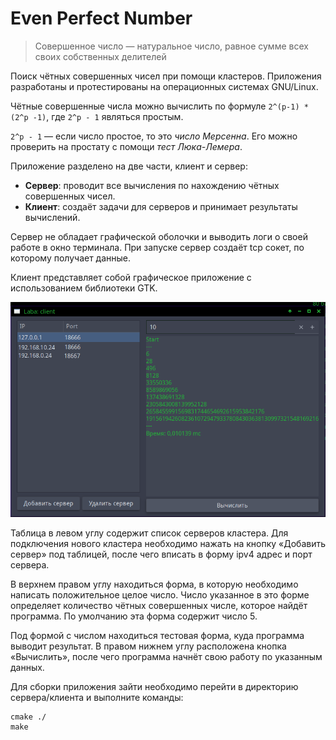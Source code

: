 # Even Perfect Number

> Совершенное число — натуральное число, равное сумме всех своих собственных делителей 

Поиск чётных совершенных чисел при помощи кластеров. Приложения разработаны и протестированы на операционных системах GNU/Linux. 

Чётные совершенные числа можно вычислить по формуле `2^(p-1) * (2^p -1)`, где `2^p - 1` являться простым. 

`2^p - 1` — если число простое, то это *число Мерсенна*. Его можно проверить на простату с помощи *тест Люка-Лемера*. 

Приложение разделено на две части, клиент и сервер:

* **Сервер**: проводит все вычисления по нахождению чётных совершенных чисел.
* **Клиент**: создаёт задачи для серверов и принимает результаты вычислений.

Сервер не обладает графической оболочки и выводить логи о своей работе в окно терминала. При запуске сервер создаёт tcp сокет, по которому получает данные.

Клиент представляет собой графическое приложение c использованием библиотеки GTK.

![](1.png)

Таблица в левом углу содержит список серверов кластера. Для подключения нового кластера необходимо нажать на кнопку «Добавить сервер» под таблицей, после чего вписать в форму ipv4 адрес и порт сервера.

В верхнем правом углу находиться форма, в которую необходимо написать положительное целое число. Число указанное в это форме определяет количество чётных совершенных числе, которое найдёт программа. По умолчанию эта форма содержит число 5.

Под формой с числом находиться тестовая форма, куда программа выводит результат.
В правом нижнем углу расположена кнопка «Вычислить», после чего программа начнёт свою работу по указанным данных.

Для сборки приложения зайти необходимо перейти в директорию сервера/клиента и выполните команды:

```
cmake ./
make
```